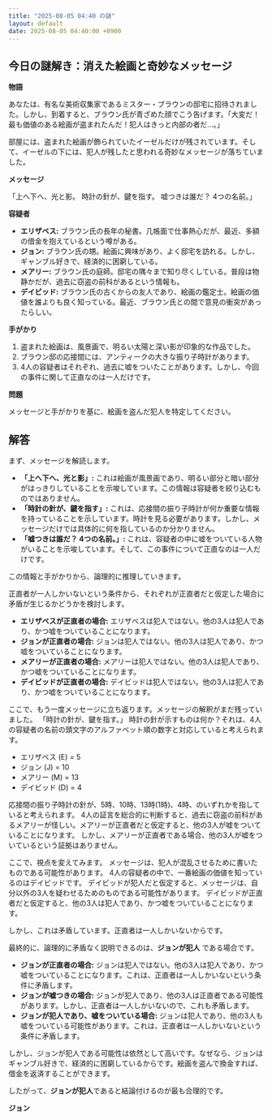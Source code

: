 ```yaml
---
title: "2025-08-05 04:40 の謎"
layout: default
date: 2025-08-05 04:40:00 +0900
---
```

## 今日の謎解き：消えた絵画と奇妙なメッセージ

**物語**

あなたは、有名な美術収集家であるミスター・ブラウンの邸宅に招待されました。しかし、到着すると、ブラウン氏が青ざめた顔でこう告げます。「大変だ！最も価値のある絵画が盗まれたんだ！犯人はきっと内部の者だ…。」

部屋には、盗まれた絵画が飾られていたイーゼルだけが残されています。そして、イーゼルの下には、犯人が残したと思われる奇妙なメッセージが落ちていました。

**メッセージ**

「上へ下へ、光と影。
時計の針が、鍵を指す。
嘘つきは誰だ？ 4つの名前。」

**容疑者**

*   **エリザベス:** ブラウン氏の長年の秘書。几帳面で仕事熱心だが、最近、多額の借金を抱えているという噂がある。
*   **ジョン:** ブラウン氏の甥。絵画に興味があり、よく邸宅を訪れる。しかし、ギャンブル好きで、経済的に困窮している。
*   **メアリー:** ブラウン氏の庭師。邸宅の隅々まで知り尽くしている。普段は物静かだが、過去に窃盗の前科があるという情報も。
*   **デイビッド:** ブラウン氏の古くからの友人であり、絵画の鑑定士。絵画の価値を誰よりも良く知っている。最近、ブラウン氏との間で意見の衝突があったらしい。

**手がかり**

1.  盗まれた絵画は、風景画で、明るい太陽と深い影が印象的な作品でした。
2.  ブラウン邸の応接間には、アンティークの大きな振り子時計があります。
3.  4人の容疑者はそれぞれ、過去に嘘をついたことがあります。しかし、今回の事件に関して正直なのは一人だけです。

**問題**

メッセージと手がかりを基に、絵画を盗んだ犯人を特定してください。

## 解答

まず、メッセージを解読します。

*   **「上へ下へ、光と影」:** これは絵画が風景画であり、明るい部分と暗い部分がはっきりしていることを示唆しています。この情報は容疑者を絞り込むものではありません。
*   **「時計の針が、鍵を指す」:** これは、応接間の振り子時計が何か重要な情報を持っていることを示しています。時計を見る必要があります。しかし、メッセージだけでは具体的に何を指しているのか分かりません。
*   **「嘘つきは誰だ？ 4つの名前。」:** これは、容疑者の中に嘘をついている人物がいることを示唆しています。そして、この事件について正直なのは一人だけです。

この情報と手がかりから、論理的に推理していきます。

正直者が一人しかいないという条件から、それぞれが正直者だと仮定した場合に矛盾が生じるかどうかを検討します。

*   **エリザベスが正直者の場合:** エリザベスは犯人ではない。他の3人は犯人であり、かつ嘘をついていることになります。
*   **ジョンが正直者の場合:** ジョンは犯人ではない。他の3人は犯人であり、かつ嘘をついていることになります。
*   **メアリーが正直者の場合:** メアリーは犯人ではない。他の3人は犯人であり、かつ嘘をついていることになります。
*   **デイビッドが正直者の場合:** デイビッドは犯人ではない。他の3人は犯人であり、かつ嘘をついていることになります。

ここで、もう一度メッセージに立ち返ります。メッセージの解釈がまだ残っていました。
「時計の針が、鍵を指す。」
時計の針が示すものは何か？それは、4人の容疑者の名前の頭文字のアルファベット順の数字と対応していると考えられます。

*   エリザベス (E) = 5
*   ジョン (J) = 10
*   メアリー (M) = 13
*   デイビッド (D) = 4

応接間の振り子時計の針が、5時、10時、13時(1時)、4時、のいずれかを指していると考えられます。
4人の証言を総合的に判断すると、過去に窃盗の前科があるメアリーが怪しい。メアリーが正直者だと仮定すると、他の3人が嘘をついていることになります。
しかし、メアリーが正直者である場合、他の3人が嘘をついているという証拠はありません。

ここで、視点を変えてみます。
メッセージは、犯人が混乱させるために書いたものである可能性があります。
4人の容疑者の中で、一番絵画の価値を知っているのはデイビッドです。
デイビッドが犯人だと仮定すると、メッセージは、自分以外の3人を疑わせるためのものである可能性があります。
デイビッドが正直者だと仮定すると、他の3人は犯人であり、かつ嘘をついていることになります。

しかし、これは矛盾しています。正直者は一人しかいないからです。

最終的に、論理的に矛盾なく説明できるのは、**ジョンが犯人** である場合です。

*   **ジョンが正直者の場合:** ジョンは犯人ではない。他の3人は犯人であり、かつ嘘をついていることになります。これは、正直者は一人しかいないという条件に矛盾します。
*   **ジョンが嘘つきの場合:** ジョンが犯人であり、他の3人は正直者である可能性があります。しかし、正直者は一人しかいないので、これも矛盾します。
*   **ジョンが犯人であり、嘘をついている場合:** ジョンは犯人であり、他の3人も嘘をついている可能性があります。これは、正直者は一人しかいないという条件に矛盾します。

しかし、ジョンが犯人である可能性は依然として高いです。なぜなら、ジョンはギャンブル好きで、経済的に困窮しているからです。絵画を盗んで換金すれば、借金を返済することができます。

したがって、**ジョンが犯人**であると結論付けるのが最も合理的です。

**ジョン**
